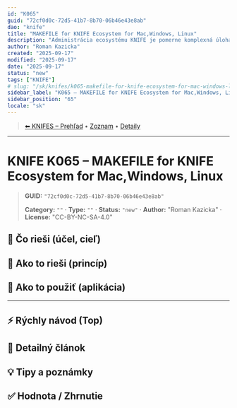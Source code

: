 ```yaml
---
id: "K065"
guid: "72cf0d0c-72d5-41b7-8b70-06b46e43e8ab"
dao: "knife"
title: "MAKEFILE for KNIFE Ecosystem for Mac,Windows, Linux"
description: "Administrácia ecosystému KNIFE je pomerne komplexná úloha. Framework podporuje MacOS, Windows a Linux. MAKEFIEL umožňuje administráciu z jedného miesta."
author: "Roman Kazicka"
created: "2025-09-17"
modified: "2025-09-17"
date: "2025-09-17"
status: "new"
tags: ["KNIFE"]
# slug: "/sk/knifes/k065-makefile-for-knife-ecosystem-for-mac-windows-linux"
sidebar_label: "K065 – MAKEFILE for KNIFE Ecosystem for Mac,Windows, Linux"
sidebar_position: "65"
locale: "sk"
---
```

<!-- body:start -->

<!-- nav:knifes -->
> [⬅ KNIFES – Prehľad](../overview.md) • [Zoznam](../KNIFE_Overview_List.md) • [Detaily](../KNIFE_Overview_Details.md)
---
# KNIFE K065 – MAKEFILE for KNIFE Ecosystem for Mac,Windows, Linux
<!-- fm-visible: start -->

> **GUID:** `"72cf0d0c-72d5-41b7-8b70-06b46e43e8ab"`
>   
> **Category:** `""` · **Type:** `""` · **Status:** `"new"` · **Author:** "Roman Kazicka" · **License:** "CC-BY-NC-SA-4.0"
<!-- fm-visible: end -->


## 🎯 Čo rieši (účel, cieľ)

## 🧩 Ako to rieši (princíp)

## 🧪 Ako to použiť (aplikácia)

---

## ⚡ Rýchly návod (Top)

## 📜 Detailný článok

## 💡 Tipy a poznámky

## ✅ Hodnota / Zhrnutie
